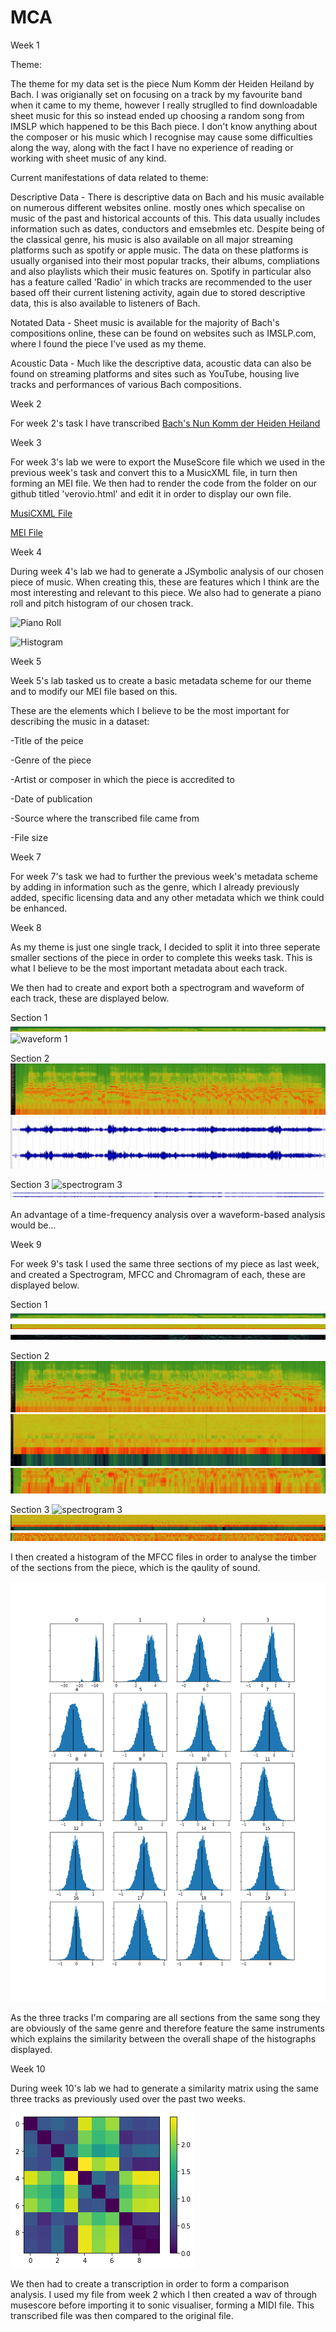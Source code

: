 # MCA
Week 1

Theme: 

The theme for my data set is the piece Num Komm der Heiden Heiland by Bach. I was origianally set on focusing on a track by my favourite band when it came to my theme, however I really struglled to find downloadable sheet music for this so instead ended up choosing a random song from IMSLP which happened to be this Bach piece. I don't know anything about the composer or his music which I recognise may cause some difficulties along the way, along with the fact I have no experience of reading or working with sheet music of any kind.

Current manifestations of data related to theme: 

Descriptive Data - There is descriptive data on Bach and his music available on numerous different websites online. mostly ones which specalise on music of the past and historical accounts of this. This data usually includes information such as dates, conductors and emsebmles etc. Despite being of the classical genre, his music is also available on all major streaming platforms such as spotify or apple music. The data on these platforms is usually organised into their most popular tracks, their albums, compliations and also playlists which their music features on. Spotify in particular also has a feature called 'Radio' in which tracks are recommended to the user based off their current listening activity, again due to stored descriptive data, this is also available to listeners of Bach.

Notated Data - Sheet music is available for the majority of Bach's compositions online, these can be found on websites such as IMSLP.com, where I found the piece I've used as my theme. 

Acoustic Data - Much like the descriptive data, acoustic data can also be found on streaming platforms and sites such as YouTube, housing live tracks and performances of various Bach compositions.

Week 2

For week 2's task I have transcribed [Bach's Nun Komm der Heiden Heiland](https://github.com/RachFitzpatrick18/MCA-2021/blob/master/Week%202/Bach.mscz)


Week 3

For week 3's lab we were to export the MuseScore file which we used in the previous week's task and convert this to a MusicXML file, in turn then forming an MEI file. We then had to render the code from the folder on our github titled 'verovio.html' and edit it in order to display our own file. 

[MusiCXML File](https://github.com/RachFitzpatrick18/MCA-2021/blob/master/data/Week%203%20xml.xml)

[MEI File](https://github.com/RachFitzpatrick18/MCA-2021/blob/master/data/Bach_Nun_komm_der_Heiden_Heiland_BWV.659.mei)

Week 4

During week 4's lab we had to generate a JSymbolic analysis of our chosen piece of music. When creating this, these are features which I think are the most interesting and relevant to this piece. We also had to generate a piano roll and pitch histogram of our chosen track.

![Piano Roll](Week%204%20Piano%20Roll.png)

![Histogram](Week%204%20Histogram.png)

Week 5

Week 5's lab tasked us to create a basic metadata scheme for our theme and to modify our MEI file based on this.

These are the elements which I believe to be the most important for describing the music in a dataset:

-Title of the peice

-Genre of the piece

-Artist or composer in which the piece is accredited to

-Date of publication

-Source where the transcribed file came from

-File size

Week 7

For week 7's task we had to further the previous week's metadata scheme by adding in information such as the genre, which I already previously added, specific licensing data and any other metadata which we think could be enhanced.

Week 8

As my theme is just one single track, I decided to split it into three seperate smaller sections of the piece in order to complete this weeks task. This is what I believe to be the most important metadata about each track.

We then had to create and export both a spectrogram and waveform of each track, these are displayed below.

Section 1
![spectrogram 1](Week%208/con%201%20spectrogram.png)
![waveform 1](Week%208/con%201%20waveform.png)

Section 2
![spectrogram 2](Week%208/con%202%20spectrogram.png)
![waveform 2](Week%208/con%202%20waveform.png)

Section 3
![spectrogram 3](Week%208/con%203%20spectrogram.png)
![waveform 3](Week%208/con%203%20waveform.png)

An advantage of a time-frequency analysis over a waveform-based analysis would be...

Week 9

For week 9's task I used the same three sections of my piece as last week, and created a Spectrogram, MFCC and Chromagram of each, these are displayed below.

Section 1
![spectrogram 1](Week%209/con%201%20spectrogram.png)
![mfcc 1](Week%209/con%201%20mfcc.png)
![chromagram 1](Week%209/con%201%20chromagram.png)

Section 2
![spectrogram 2](Week%209/con%202%20spectrogram.png)
![mfcc 2](Week%209/con%202%20mfcc.png)
![chromagram 2](Week%209/con%202%20chromagram.png)

Section 3
![spectrogram 3](Week%209/con%203%20spectrogram.png)
![mfcc 3](Week%209/con%203%20mfcc.png)
![chromagram 3](Week%209/con%203%20chromagram.png)

I then created a histogram of the MFCC files in order to analyse the timber of the sections from the piece, which is the qaulity of sound.

![Histograms](Week%209/histograms.png)

As the three tracks I'm comparing are all sections from the same song they are obviously of the same genre and therefore feature the same instruments which explains the similarity between the overall shape of the histographs displayed.

Week 10

During week 10's lab we had to generate a similarity matrix using the same three tracks as previously used over the past two weeks.

![Similarity Matrix](Week%2010/Week%2010%20Similarity%202.png)

We then had to create a transcription in order to form a comparison analysis. I used my file from week 2 which I then created a wav of through musescore before importing it to sonic visualiser, forming a MIDI file. This transcribed file was then compared to the original file.
